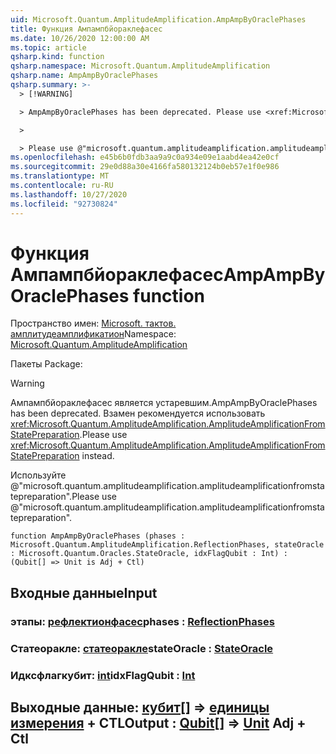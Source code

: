 ```yaml
---
uid: Microsoft.Quantum.AmplitudeAmplification.AmpAmpByOraclePhases
title: Функция Ампампбйораклефасес
ms.date: 10/26/2020 12:00:00 AM
ms.topic: article
qsharp.kind: function
qsharp.namespace: Microsoft.Quantum.AmplitudeAmplification
qsharp.name: AmpAmpByOraclePhases
qsharp.summary: >-
  > [!WARNING]

  > AmpAmpByOraclePhases has been deprecated. Please use <xref:Microsoft.Quantum.AmplitudeAmplification.AmplitudeAmplificationFromStatePreparation> instead.

  >

  > Please use @"microsoft.quantum.amplitudeamplification.amplitudeamplificationfromstatepreparation".
ms.openlocfilehash: e45b6b0fdb3aa9a9c0a934e09e1aabd4ea42e0cf
ms.sourcegitcommit: 29e0d88a30e4166fa580132124b0eb57e1f0e986
ms.translationtype: MT
ms.contentlocale: ru-RU
ms.lasthandoff: 10/27/2020
ms.locfileid: "92730824"
---
```

# <a name="ampampbyoraclephases-function"></a><span data-ttu-id="33cd5-102">Функция Ампампбйораклефасес</span><span class="sxs-lookup"><span data-stu-id="33cd5-102">AmpAmpByOraclePhases function</span></span>

<span data-ttu-id="33cd5-103">Пространство имен: [Microsoft. тактов. амплитудеамплификатион](xref:Microsoft.Quantum.AmplitudeAmplification)</span><span class="sxs-lookup"><span data-stu-id="33cd5-103">Namespace: [Microsoft.Quantum.AmplitudeAmplification](xref:Microsoft.Quantum.AmplitudeAmplification)</span></span>

<span data-ttu-id="33cd5-104">Пакеты [](https://nuget.org/packages/)</span><span class="sxs-lookup"><span data-stu-id="33cd5-104">Package: [](https://nuget.org/packages/)</span></span>


> [!WARNING]
> <span data-ttu-id="33cd5-105">Ампампбйораклефасес является устаревшим.</span><span class="sxs-lookup"><span data-stu-id="33cd5-105">AmpAmpByOraclePhases has been deprecated.</span></span> <span data-ttu-id="33cd5-106">Взамен рекомендуется использовать <xref:Microsoft.Quantum.AmplitudeAmplification.AmplitudeAmplificationFromStatePreparation>.</span><span class="sxs-lookup"><span data-stu-id="33cd5-106">Please use <xref:Microsoft.Quantum.AmplitudeAmplification.AmplitudeAmplificationFromStatePreparation> instead.</span></span>
>
> <span data-ttu-id="33cd5-107">Используйте @"microsoft.quantum.amplitudeamplification.amplitudeamplificationfromstatepreparation".</span><span class="sxs-lookup"><span data-stu-id="33cd5-107">Please use @"microsoft.quantum.amplitudeamplification.amplitudeamplificationfromstatepreparation".</span></span>



```qsharp
function AmpAmpByOraclePhases (phases : Microsoft.Quantum.AmplitudeAmplification.ReflectionPhases, stateOracle : Microsoft.Quantum.Oracles.StateOracle, idxFlagQubit : Int) : (Qubit[] => Unit is Adj + Ctl)
```


## <a name="input"></a><span data-ttu-id="33cd5-108">Входные данные</span><span class="sxs-lookup"><span data-stu-id="33cd5-108">Input</span></span>

### <a name="phases--reflectionphases"></a><span data-ttu-id="33cd5-109">этапы: [рефлектионфасес](xref:Microsoft.Quantum.AmplitudeAmplification.ReflectionPhases)</span><span class="sxs-lookup"><span data-stu-id="33cd5-109">phases : [ReflectionPhases](xref:Microsoft.Quantum.AmplitudeAmplification.ReflectionPhases)</span></span>




### <a name="stateoracle--stateoracle"></a><span data-ttu-id="33cd5-110">Статеоракле: [статеоракле](xref:Microsoft.Quantum.Oracles.StateOracle)</span><span class="sxs-lookup"><span data-stu-id="33cd5-110">stateOracle : [StateOracle](xref:Microsoft.Quantum.Oracles.StateOracle)</span></span>




### <a name="idxflagqubit--int"></a><span data-ttu-id="33cd5-111">Идксфлагкубит: [int](xref:microsoft.quantum.lang-ref.int)</span><span class="sxs-lookup"><span data-stu-id="33cd5-111">idxFlagQubit : [Int](xref:microsoft.quantum.lang-ref.int)</span></span>





## <a name="output--qubit--unit-adj--ctl"></a><span data-ttu-id="33cd5-112">Выходные данные: [кубит](xref:microsoft.quantum.lang-ref.qubit)[] => [единицы измерения](xref:microsoft.quantum.lang-ref.unit) + CTL</span><span class="sxs-lookup"><span data-stu-id="33cd5-112">Output : [Qubit](xref:microsoft.quantum.lang-ref.qubit)[] => [Unit](xref:microsoft.quantum.lang-ref.unit) Adj + Ctl</span></span>

